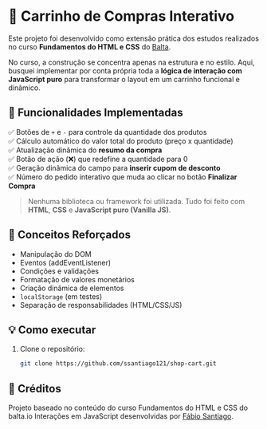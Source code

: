 # 🛒 Carrinho de Compras Interativo

Este projeto foi desenvolvido como extensão prática dos estudos realizados no curso **Fundamentos do HTML e CSS** do [Balta](https://balta.io).

No curso, a construção se concentra apenas na estrutura e no estilo. Aqui, busquei implementar por conta própria toda a **lógica de interação com JavaScript puro** para transformar o layout em um carrinho funcional e dinâmico.

## 🔧 Funcionalidades Implementadas

✅ Botões de `+` e `-` para controle da quantidade dos produtos  
✅ Cálculo automático do valor total do produto (preço x quantidade)  
✅ Atualização dinâmica do **resumo da compra**  
✅ Botão de ação (❌) que redefine a quantidade para 0  
✅ Geração dinâmica do campo para **inserir cupom de desconto**  
✅ Número do pedido interativo que muda ao clicar no botão **Finalizar Compra**  

> Nenhuma biblioteca ou framework foi utilizada. Tudo foi feito com **HTML**, **CSS** e **JavaScript puro (Vanilla JS)**.

## 🧠 Conceitos Reforçados

- Manipulação do DOM
- Eventos (addEventListener)
- Condições e validações
- Formatação de valores monetários
- Criação dinâmica de elementos
- `localStorage` (em testes)
- Separação de responsabilidades (HTML/CSS/JS)

## 💡 Como executar

1. Clone o repositório:
   ```bash
   git clone https://github.com/ssantiago121/shop-cart.git

## 📝 Créditos
Projeto baseado no conteúdo do curso Fundamentos do HTML e CSS do balta.io
Interações em JavaScript desenvolvidas por [Fábio Santiago](https://github.com/ssantiago121).
